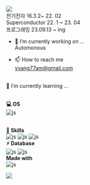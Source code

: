 
<img src="https://capsule-render.vercel.app/api?type=waving&color=5CD1E5&height=150&section=header&text=Hi%20There👋🏻"></img>
<br>전기전자 16.3.2~ 22. 02
<br>Superconductor 22. 1 ~ 23. 04
<br>프로그래밍 23.09.13 ~ ing

- 🔭 I’m currently working on ...
  <br>Automonous

- 📫 How to reach me
<br>vvang77am@gmail.com

<br>
🌱 I’m currently learning ...
  
<br>**💻 OS**
<br>![js](https://img.shields.io/badge/Linux-FCC624?style=for-the-badge&logo=linux&logoColor=black)

<br>**🚀 Skills**
<br>![js](https://img.shields.io/badge/Python-14354C?style=for-the-badge&logo=python&logoColor=white)
![js](https://img.shields.io/badge/C-00599C?style=for-the-badge&logo=c&logoColor=white)
![js](https://img.shields.io/badge/C%2B%2B-00599C?style=for-the-badge&logo=c%2B%2B&logoColor=white)
<br>**⚡ Database**
<br>![js](https://img.shields.io/badge/MariaDB-003545?style=for-the-badge&logo=mariadb&logoColor=white)
![js](https://img.shields.io/badge/MySQL-005C84?style=for-the-badge&logo=mysql&logoColor=white)
<br>**Made with**
<br>![js](https://img.shields.io/badge/Made%20for-VSCode-1f425f.svg)

<img src="https://capsule-render.vercel.app/api?type=waving&color=5CD1E5&height=150&section=footer" />


<!--
**WangJeongHyun/WangJeongHyun** is a ✨ _special_ ✨ repository because its `README.md` (this file) appears on your GitHub profile.

Here are some ideas to get you started:

- 🔭 I’m currently working on ...
- 🌱 I’m currently learning ...
- 👯 I’m looking to collaborate on ...
- 🤔 I’m looking for help with ...
- 💬 Ask me about ...
- 📫 How to reach me: ...
- 😄 Pronouns: ...
- ⚡ Fun fact: ...
-->
